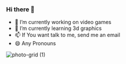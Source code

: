 ### Hi there 👋

- 🔭 I’m currently working on video games
- 🌱 I’m currently learning 3d graphics
- 📫 If You want talk to me, send me an email
- 😄 Any Pronouns


![photo-grid (1)](https://github.com/elloramir/elloramir/assets/36797037/1942e840-8a23-4d5f-a21c-bbfedf4f8a0e)
